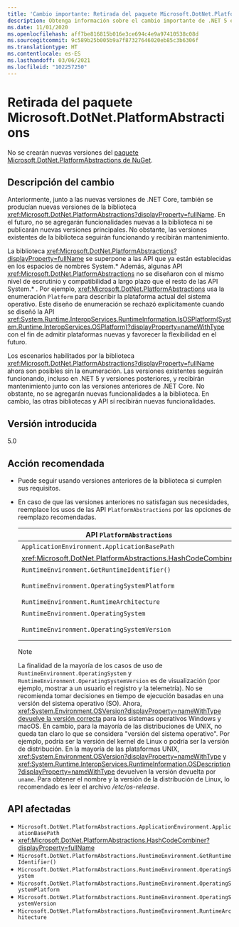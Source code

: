 ```yaml
---
title: 'Cambio importante: Retirada del paquete Microsoft.DotNet.PlatformAbstractions'
description: Obtenga información sobre el cambio importante de .NET 5 en las bibliotecas básicas de .NET en las que se ha quitado el paquete Microsoft.DotNet.PlatformAbstractions.
ms.date: 11/01/2020
ms.openlocfilehash: aff7be816815b016e3ce694c4e9a97410538c08d
ms.sourcegitcommit: 9c589b25b005b9a7f87327646020eb85c3b6306f
ms.translationtype: HT
ms.contentlocale: es-ES
ms.lasthandoff: 03/06/2021
ms.locfileid: "102257250"
---
```

# <a name="microsoftdotnetplatformabstractions-package-removed"></a>Retirada del paquete Microsoft.DotNet.PlatformAbstractions

No se crearán nuevas versiones del [paquete Microsoft.DotNet.PlatformAbstractions de NuGet](https://www.nuget.org/packages/Microsoft.DotNet.PlatformAbstractions/).

## <a name="change-description"></a>Descripción del cambio

Anteriormente, junto a las nuevas versiones de .NET Core, también se producían nuevas versiones de la biblioteca <xref:Microsoft.DotNet.PlatformAbstractions?displayProperty=fullName>. En el futuro, no se agregarán funcionalidades nuevas a la biblioteca ni se publicarán nuevas versiones principales. No obstante, las versiones existentes de la biblioteca seguirán funcionando y recibirán mantenimiento.

La biblioteca <xref:Microsoft.DotNet.PlatformAbstractions?displayProperty=fullName> se superpone a las API que ya están establecidas en los espacios de nombres System.\* Además, algunas API <xref:Microsoft.DotNet.PlatformAbstractions> no se diseñaron con el mismo nivel de escrutinio y compatibilidad a largo plazo que el resto de las API System.\* . Por ejemplo, <xref:Microsoft.DotNet.PlatformAbstractions> usa la enumeración `Platform` para describir la plataforma actual del sistema operativo. Este diseño de enumeración se rechazó explícitamente cuando se diseñó la API <xref:System.Runtime.InteropServices.RuntimeInformation.IsOSPlatform(System.Runtime.InteropServices.OSPlatform)?displayProperty=nameWithType> con el fin de admitir plataformas nuevas y favorecer la flexibilidad en el futuro.

Los escenarios habilitados por la biblioteca <xref:Microsoft.DotNet.PlatformAbstractions?displayProperty=fullName> ahora son posibles sin la enumeración. Las versiones existentes seguirán funcionando, incluso en .NET 5 y versiones posteriores, y recibirán mantenimiento junto con las versiones anteriores de .NET Core. No obstante, no se agregarán nuevas funcionalidades a la biblioteca. En cambio, las otras bibliotecas y API sí recibirán nuevas funcionalidades.

## <a name="version-introduced"></a>Versión introducida

5.0

## <a name="recommended-action"></a>Acción recomendada

- Puede seguir usando versiones anteriores de la biblioteca si cumplen sus requisitos.

- En caso de que las versiones anteriores no satisfagan sus necesidades, reemplace los usos de las API `PlatformAbstractions` por las opciones de reemplazo recomendadas.

  | API `PlatformAbstractions` | Reemplazo recomendado |
  |-|-|
  | `ApplicationEnvironment.ApplicationBasePath` | <xref:System.AppContext.BaseDirectory?displayProperty=nameWithType> |
  | <xref:Microsoft.DotNet.PlatformAbstractions.HashCodeCombiner> | <xref:System.HashCode?displayProperty=nameWithType> |
  | `RuntimeEnvironment.GetRuntimeIdentifier()` | <xref:System.Runtime.InteropServices.RuntimeInformation.RuntimeIdentifier?displayProperty=nameWithType> |
  | `RuntimeEnvironment.OperatingSystemPlatform` | <xref:System.Runtime.InteropServices.RuntimeInformation.IsOSPlatform(System.Runtime.InteropServices.OSPlatform)?displayProperty=nameWithType> |
  | `RuntimeEnvironment.RuntimeArchitecture` | <xref:System.Runtime.InteropServices.RuntimeInformation.ProcessArchitecture?displayProperty=nameWithType> |
  | `RuntimeEnvironment.OperatingSystem` | <xref:System.Runtime.InteropServices.RuntimeInformation.OSDescription?displayProperty=nameWithType> |
  | `RuntimeEnvironment.OperatingSystemVersion` | <xref:System.Runtime.InteropServices.RuntimeInformation.OSDescription?displayProperty=nameWithType> y <xref:System.Environment.OSVersion?displayProperty=nameWithType> |

  > [!NOTE]
  > La finalidad de la mayoría de los casos de uso de `RuntimeEnvironment.OperatingSystem` y `RuntimeEnvironment.OperatingSystemVersion` es de visualización (por ejemplo, mostrar a un usuario el registro y la telemetría). No se recomienda tomar decisiones en tiempo de ejecución basadas en una versión del sistema operativo (SO). Ahora, <xref:System.Environment.OSVersion?displayProperty=nameWithType> [devuelve la versión correcta](environment-osversion-returns-correct-version.md) para los sistemas operativos Windows y macOS. En cambio, para la mayoría de las distribuciones de UNIX, no queda tan claro lo que se considera "versión del sistema operativo". Por ejemplo, podría ser la versión del kernel de Linux o podría ser la versión de distribución. En la mayoría de las plataformas UNIX, <xref:System.Environment.OSVersion?displayProperty=nameWithType> y <xref:System.Runtime.InteropServices.RuntimeInformation.OSDescription?displayProperty=nameWithType> devuelven la versión devuelta por `uname`. Para obtener el nombre y la versión de la distribución de Linux, lo recomendado es leer el archivo */etc/os-release*.

## <a name="affected-apis"></a>API afectadas

- `Microsoft.DotNet.PlatformAbstractions.ApplicationEnvironment.ApplicationBasePath`
- <xref:Microsoft.DotNet.PlatformAbstractions.HashCodeCombiner?displayProperty=fullName>
- `Microsoft.DotNet.PlatformAbstractions.RuntimeEnvironment.GetRuntimeIdentifier()`
- `Microsoft.DotNet.PlatformAbstractions.RuntimeEnvironment.OperatingSystem`
- `Microsoft.DotNet.PlatformAbstractions.RuntimeEnvironment.OperatingSystemPlatform`
- `Microsoft.DotNet.PlatformAbstractions.RuntimeEnvironment.OperatingSystemVersion`
- `Microsoft.DotNet.PlatformAbstractions.RuntimeEnvironment.RuntimeArchitecture`

<!--

### Category

Core .NET libraries

### Affected APIs

- `P:Microsoft.DotNet.PlatformAbstractions.ApplicationEnvironment.ApplicationBasePath`
- `T:Microsoft.DotNet.PlatformAbstractions.HashCodeCombiner`
- `M:Microsoft.DotNet.PlatformAbstractions.RuntimeEnvironment.GetRuntimeIdentifier`
- `P:Microsoft.DotNet.PlatformAbstractions.RuntimeEnvironment.OperatingSystem`
- `P:Microsoft.DotNet.PlatformAbstractions.RuntimeEnvironment.OperatingSystemPlatform`
- `P:Microsoft.DotNet.PlatformAbstractions.RuntimeEnvironment.OperatingSystemVersion`
- `P:Microsoft.DotNet.PlatformAbstractions.RuntimeEnvironment.RuntimeArchitecture`

-->
